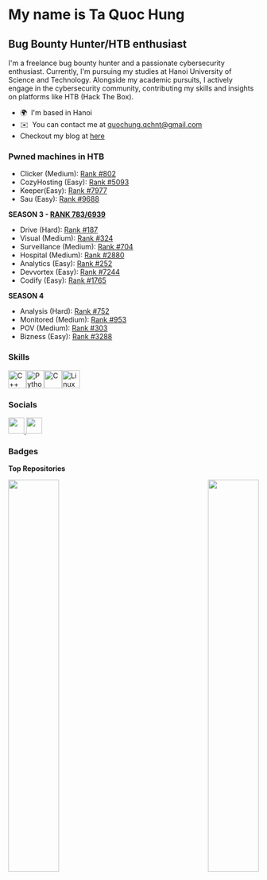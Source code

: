 My name is Ta Quoc Hung
=============================

Bug Bounty Hunter/HTB enthusiast
--------------------------------

I'm a freelance bug bounty hunter and a passionate cybersecurity enthusiast. Currently, I'm pursuing my studies at Hanoi University of Science and Technology. Alongside my academic pursuits, I actively engage in the cybersecurity community, contributing my skills and insights on platforms like HTB (Hack The Box).

* 🌍  I'm based in Hanoi
* ✉️  You can contact me at [quochung.qchnt@gmail.com](mailto:quochung.qchnt@gmail.com)
* Checkout my blog at [here](https://c4pt4in-n3m0.gitbook.io/c4ptain-n3m0/)  

### Pwned machines in HTB
* Clicker (Medium): [Rank #802](https://www.hackthebox.com/achievement/machine/1659255/564)
* CozyHosting (Easy): [Rank #5093](https://www.hackthebox.com/achievement/machine/1659255/559)
* Keeper(Easy): [Rank #7977](https://www.hackthebox.com/achievement/machine/1659255/556)
* Sau (Easy): [Rank #9688](https://www.hackthebox.com/achievement/machine/1659255/551)


**SEASON 3 - [RANK 783/6939](https://labs.hackthebox.com/achievement/season/1659255/3)**
* Drive (Hard): [Rank #187](https://www.hackthebox.com/achievement/machine/1659255/570)
* Visual (Medium): [Rank #324](https://www.hackthebox.com/achievement/machine/1659255/568)
* Surveillance (Medium): [Rank #704](https://www.hackthebox.com/achievement/machine/1659255/580)
* Hospital (Medium): [Rank #2880](https://www.hackthebox.com/achievement/machine/1659255/576)
* Analytics (Easy): [Rank #252](https://www.hackthebox.com/achievement/machine/1659255/569)
* Devvortex (Easy): [Rank #7244](https://www.hackthebox.com/achievement/machine/1659255/577)
* Codify (Easy): [Rank #1765](https://www.hackthebox.com/achievement/machine/1659255/574)

**SEASON 4**
* Analysis (Hard): [Rank #752](https://www.hackthebox.com/achievement/machine/1659255/584)
* Monitored (Medium): [Rank #953](https://www.hackthebox.com/achievement/machine/1659255/583)
* POV (Medium): [Rank #303](https://www.hackthebox.com/achievement/machine/1659255/585)
* Bizness (Easy): [Rank #3288](https://www.hackthebox.com/achievement/machine/1659255/582)

### Skills


<p align="left">
<a href="https://docs.microsoft.com/en-us/cpp/?view=msvc-170" target="_blank" rel="noreferrer"><img src="https://raw.githubusercontent.com/danielcranney/readme-generator/main/public/icons/skills/cplusplus-colored.svg" width="36" height="36" alt="C++" /></a><a href="https://www.python.org/" target="_blank" rel="noreferrer"><img src="https://raw.githubusercontent.com/danielcranney/readme-generator/main/public/icons/skills/python-colored.svg" width="36" height="36" alt="Python" /></a><a href="https://docs.microsoft.com/en-us/cpp/?view=msvc-170" target="_blank" rel="noreferrer"><img src="https://raw.githubusercontent.com/danielcranney/readme-generator/main/public/icons/skills/c-colored.svg" width="36" height="36" alt="C" /></a><a href="https://www.linux.org" target="_blank" rel="noreferrer"><img src="https://raw.githubusercontent.com/danielcranney/readme-generator/main/public/icons/skills/linux-colored.svg" width="36" height="36" alt="Linux" /></a>
</p>


### Socials

<p align="left"> <a href="https://www.github.com/get-wright" target="_blank" rel="noreferrer"> <picture> <source media="(prefers-color-scheme: dark)" srcset="https://raw.githubusercontent.com/danielcranney/readme-generator/main/public/icons/socials/github-dark.svg" /> <source media="(prefers-color-scheme: light)" srcset="https://raw.githubusercontent.com/danielcranney/readme-generator/main/public/icons/socials/github.svg" /> <img src="https://raw.githubusercontent.com/danielcranney/readme-generator/main/public/icons/socials/github.svg" width="32" height="32" /> </picture> </a> <a href="https://www.linkedin.com/in/hùng-tạ-quốc-488178194/" target="_blank" rel="noreferrer"> <picture> <source media="(prefers-color-scheme: dark)" srcset="https://raw.githubusercontent.com/danielcranney/readme-generator/main/public/icons/socials/linkedin-dark.svg" /> <source media="(prefers-color-scheme: light)" srcset="https://raw.githubusercontent.com/danielcranney/readme-generator/main/public/icons/socials/linkedin.svg" /> <img src="https://raw.githubusercontent.com/danielcranney/readme-generator/main/public/icons/socials/linkedin.svg" width="32" height="32" /> </picture> </a></p>

### Badges

<b>Top Repositories</b>

<div width="100%" align="center"><a href="https://github.com/get-wright/PyHack" align="left"><img align="left" width="45%" src="https://github-readme-stats.vercel.app/api/pin/?username=get-wright&repo=PyHack&title_color=84cc16&text_color=ffffff&icon_color=0891b2&bg_color=1c1917&hide_border=true&locale=en" /></a><a href="https://github.com/get-wright/Pymanager" align="right"><img align="right" width="45%" src="https://github-readme-stats.vercel.app/api/pin/?username=get-wright&repo=Pymanager&title_color=84cc16&text_color=ffffff&icon_color=0891b2&bg_color=1c1917&hide_border=true&locale=en" /></a></div><br /><br /><br /><br /><br /><br /><br />
